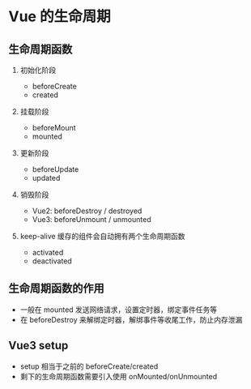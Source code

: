 # Vue 的生命周期

## 生命周期函数

1. 初始化阶段

   - beforeCreate
   - created

2. 挂载阶段

   - beforeMount
   - mounted

3. 更新阶段

   - beforeUpdate
   - updated

4. 销毁阶段
   - Vue2: beforeDestroy / destroyed
   - Vue3: beforeUnmount / unmounted
5. keep-alive 缓存的组件会自动拥有两个生命周期函数
   - activated
   - deactivated

## 生命周期函数的作用

- 一般在 mounted 发送网络请求，设置定时器，绑定事件任务等
- 在 beforeDestroy 来解绑定时器，解绑事件等收尾工作，防止内存泄漏

## Vue3 setup

- setup 相当于之前的 beforeCreate/created
- 剩下的生命周期函数需要引入使用 onMounted/onUnmounted
